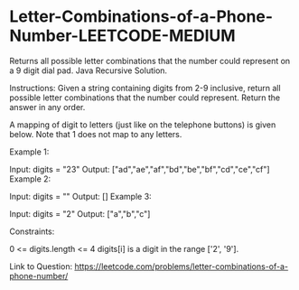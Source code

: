 # Letter-Combinations-of-a-Phone-Number-LEETCODE-MEDIUM
Returns all possible letter combinations that the number could represent on a 9 digit dial pad. Java Recursive Solution.

Instructions:
Given a string containing digits from 2-9 inclusive, return all possible letter combinations that the number could represent. Return the answer in any order.

A mapping of digit to letters (just like on the telephone buttons) is given below. Note that 1 does not map to any letters.



 

Example 1:

Input: digits = "23"
Output: ["ad","ae","af","bd","be","bf","cd","ce","cf"]
Example 2:

Input: digits = ""
Output: []
Example 3:

Input: digits = "2"
Output: ["a","b","c"]
 

Constraints:

0 <= digits.length <= 4
digits[i] is a digit in the range ['2', '9'].

Link to Question: https://leetcode.com/problems/letter-combinations-of-a-phone-number/
